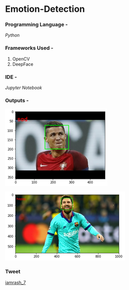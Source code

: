 # Emotion-Detection

### Programming Language - 
*Python*

### Frameworks Used - 
1. OpenCV
2. DeepFace

### IDE -
*Jupyter Notebook*

### Outputs - 
![Ronaldo Sad](https://github.com/IamRash-7/Emotion-Detection/blob/main/ronaldo_out.png)

![Messi Happy](https://github.com/IamRash-7/Emotion-Detection/blob/main/messi_out.png)

### Tweet

[iamrash_7](https://twitter.com/iamrash_7/status/1487293037273563137?t=PTUdklDe6zwGnTPTwNxFcQ&s=19)
